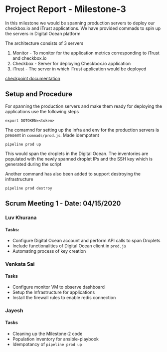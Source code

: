 # Project Report - Milestone-3

In this milestone we would be spanning production servers to deploy our checkbox.io and iTrust applications. We have provided commads to spin up the servers in Digital Ocean platform

The architecture consists of 3 servers 
1. Monitor - To monitor for the application metrics corresponding to iTrust and checkbox.io
2. Checkbox - Server for deploying Checkbox.io application
3. iTrust - The server in which iTrust application would be deployed

[checkpoint documentation](/checkpoint.md)

## Setup and Procedure

For spanning the production servers and make them ready for deploying the applications use the following steps

```
export DOTOKEN=<token>
```

The comamnd for setting up the infra and env for the production servers is present in `commads/prod.js`. Made idempotent

```
pipeline prod up
```

This would span the droplets in the Digital Ocean. The inventories are populated with the newly spanned droplet IPs and the SSH key which is generated during the script 

Another command has also been added to support destroying the infrastructure 

```
pipeline prod destroy
```


## Scrum Meeting 1 - Date: 04/15/2020

### Luv Khurana

#### Tasks:

* Configure Digital Ocean account and perform API calls to span Droplets
* Include functionalities of Digital Ocean client in `prod.js`
* Automating process of key creation

### Venkata Sai

#### Tasks

* Configure monitor VM to observe dashboard
* Setup the Infrastructure for applications
* Install the firewall rules to enable redis connection

### Jayesh

#### Tasks  

* Cleaning up the Milestone-2 code
* Population inventory for ansible-playbook
* Idempotancy of `pipeline prod up`